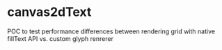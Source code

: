 # canvas2dText
POC to test performance differences between rendering grid with native fillText API vs. custom glyph renrerer
